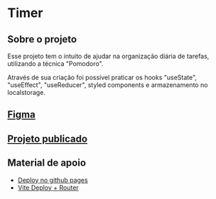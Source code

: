 # Timer

## Sobre o projeto
Esse projeto tem o intuito de ajudar na organização diária de tarefas, utilizando a técnica "Pomodoro".

Através de sua criação foi possível praticar os hooks "useState", "useEffect", "useReducer", styled components e armazenamento no localstorage.

## [Figma](https://www.figma.com/design/wTS5v8XAxLp7sAS6lQ87hh/Ignite-Timer-(Community))

## [Projeto publicado](https://briansiervi.github.io/nivel02-ignite-timer)

## Material de apoio

- [Deploy no github pages](https://www.youtube.com/watch?v=-weTjP3pYxs&t=427s&ab_channel=MatheusBattisti-HoradeCodar)
- [Vite Deploy + Router ](https://www.youtube.com/watch?v=uStf2HMXcAs&ab_channel=VladyslavDihtiarenko)